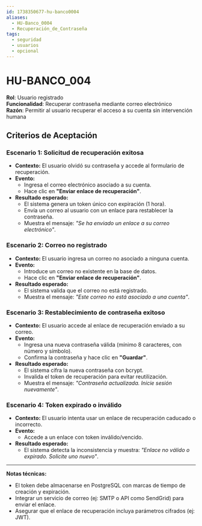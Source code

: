 ```yaml
---
id: 1738350677-hu-banco0004
aliases:
  - HU-Banco_0004
  - Recuperación_de_Contraseña
tags:
  - seguridad
  - usuarios
  - opcional
---
```


# HU-BANCO_004  

**Rol**: Usuario registrado  
**Funcionalidad**: Recuperar contraseña mediante correo electrónico  
**Razón**: Permitir al usuario recuperar el acceso a su cuenta sin intervención humana  

## **Criterios de Aceptación**  

### **Escenario 1: Solicitud de recuperación exitosa**  

- **Contexto:** El usuario olvidó su contraseña y accede al formulario de recuperación.  
- **Evento:**  
  - Ingresa el correo electrónico asociado a su cuenta.  
  - Hace clic en **"Enviar enlace de recuperación"**.  
- **Resultado esperado:**  
  - El sistema genera un token único con expiración (1 hora).  
  - Envía un correo al usuario con un enlace para restablecer la contraseña.  
  - Muestra el mensaje: *"Se ha enviado un enlace a su correo electrónico"*.  

### **Escenario 2: Correo no registrado**  

- **Contexto:** El usuario ingresa un correo no asociado a ninguna cuenta.  
- **Evento:**  
  - Introduce un correo no existente en la base de datos.  
  - Hace clic en **"Enviar enlace de recuperación"**.  
- **Resultado esperado:**  
  - El sistema valida que el correo no está registrado.  
  - Muestra el mensaje: *"Este correo no está asociado a una cuenta"*.  

### **Escenario 3: Restablecimiento de contraseña exitoso**  

- **Contexto:** El usuario accede al enlace de recuperación enviado a su correo.  
- **Evento:**  
  - Ingresa una nueva contraseña válida (mínimo 8 caracteres, con número y símbolo).  
  - Confirma la contraseña y hace clic en **"Guardar"**.  
- **Resultado esperado:**  
  - El sistema cifra la nueva contraseña con bcrypt.  
  - Invalida el token de recuperación para evitar reutilización.  
  - Muestra el mensaje: *"Contraseña actualizada. Inicie sesión nuevamente"*.  

### **Escenario 4: Token expirado o inválido**  

- **Contexto:** El usuario intenta usar un enlace de recuperación caducado o incorrecto.  
- **Evento:**  
  - Accede a un enlace con token inválido/vencido.  
- **Resultado esperado:**  
  - El sistema detecta la inconsistencia y muestra: *"Enlace no válido o expirado. Solicite uno nuevo"*.  

---

**Notas técnicas:**  

- El token debe almacenarse en PostgreSQL con marcas de tiempo de creación y expiración.  
- Integrar un servicio de correo (ej: SMTP o API como SendGrid) para enviar el enlace.  
- Asegurar que el enlace de recuperación incluya parámetros cifrados (ej: JWT).  

